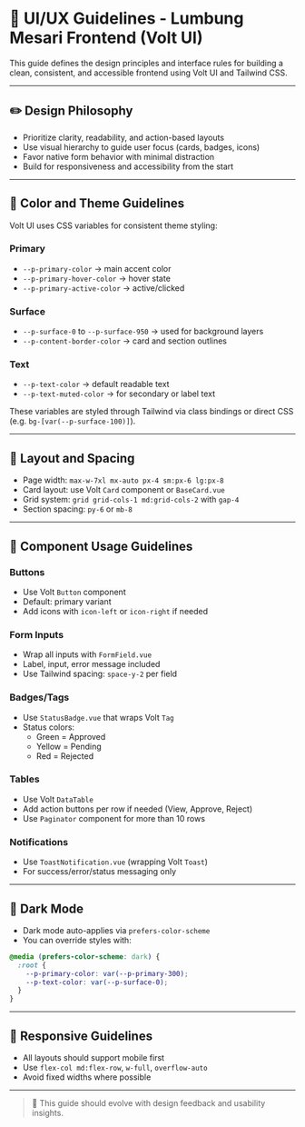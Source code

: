# 🎨 UI/UX Guidelines - Lumbung Mesari Frontend (Volt UI)

This guide defines the design principles and interface rules for building a clean, consistent, and accessible frontend using Volt UI and Tailwind CSS.

---

## ✏️ Design Philosophy

- Prioritize clarity, readability, and action-based layouts
- Use visual hierarchy to guide user focus (cards, badges, icons)
- Favor native form behavior with minimal distraction
- Build for responsiveness and accessibility from the start

---

## 🎨 Color and Theme Guidelines

Volt UI uses CSS variables for consistent theme styling:

### Primary

- `--p-primary-color` → main accent color
- `--p-primary-hover-color` → hover state
- `--p-primary-active-color` → active/clicked

### Surface

- `--p-surface-0` to `--p-surface-950` → used for background layers
- `--p-content-border-color` → card and section outlines

### Text

- `--p-text-color` → default readable text
- `--p-text-muted-color` → for secondary or label text

These variables are styled through Tailwind via class bindings or direct CSS (e.g. `bg-[var(--p-surface-100)]`).

---

## 🧱 Layout and Spacing

- Page width: `max-w-7xl mx-auto px-4 sm:px-6 lg:px-8`
- Card layout: use Volt `Card` component or `BaseCard.vue`
- Grid system: `grid grid-cols-1 md:grid-cols-2` with `gap-4`
- Section spacing: `py-6` or `mb-8`

---

## 🧩 Component Usage Guidelines

### Buttons

- Use Volt `Button` component
- Default: primary variant
- Add icons with `icon-left` or `icon-right` if needed

### Form Inputs

- Wrap all inputs with `FormField.vue`
- Label, input, error message included
- Use Tailwind spacing: `space-y-2` per field

### Badges/Tags

- Use `StatusBadge.vue` that wraps Volt `Tag`
- Status colors:
  - Green = Approved
  - Yellow = Pending
  - Red = Rejected

### Tables

- Use Volt `DataTable`
- Add action buttons per row if needed (View, Approve, Reject)
- Use `Paginator` component for more than 10 rows

### Notifications

- Use `ToastNotification.vue` (wrapping Volt `Toast`)
- For success/error/status messaging only

---

## 🌙 Dark Mode

- Dark mode auto-applies via `prefers-color-scheme`
- You can override styles with:

```css
@media (prefers-color-scheme: dark) {
  :root {
    --p-primary-color: var(--p-primary-300);
    --p-text-color: var(--p-surface-0);
  }
}
```

---

## 📱 Responsive Guidelines

- All layouts should support mobile first
- Use `flex-col md:flex-row`, `w-full`, `overflow-auto`
- Avoid fixed widths where possible

---

> 📌 This guide should evolve with design feedback and usability insights.

